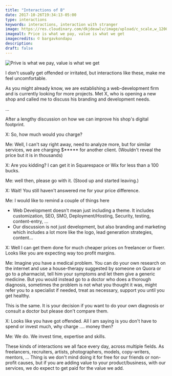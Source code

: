 ```yaml
---
title: "Interactions of B"
date: 2017-10-26T19:34:13-05:00
type: interactions
keywords: interactions, interaction with stranger
image: https://res.cloudinary.com/dkjdeuwlv/image/upload/c_scale,w_1200,q_auto,f_auto/v1522513781/bargavkondapu.com/IWS-price-value.jpg
imagealt: Price is what we pay, value is what we get
imagecredits: © bargavkondapu
description:
draft: false
---
```

[comment]: # (Interactions with strangers )

![Prive is what we pay, value is what we get](https://res.cloudinary.com/dkjdeuwlv/image/upload/c_scale,w_auto,q_auto,f_auto/v1522513781/bargavkondapu.com/posts/IWS-price-value.jpg)

I don't usually get offended or irritated, but interactions like these, make me feel uncomfortable.

As you might already know, we are establishing a web-development firm and is currently looking for more projects. Met X, who is opening a new shop and called me to discuss his branding and development needs.

...

After a lengthy discussion on how we can improve his shop's digital footprint.

X: So, how much would you charge?

Me: Well, I can't say right away, need to analyze more, but for similar services, we are charging $***** for another client. (Wouldn't reveal the price but it is in thousands)

X: Are you kidding? I can get it in Squarespace or Wix for less than a 100 bucks.

Me: well then, please go with it. (Stood up and started leaving.)

X: Wait! You still haven't answered me for your price difference.

Me: I would like to remind a couple of things here
- Web Development doesn't mean just including a theme. It includes customization, SEO, SMO, Deployment/Hosting, Security, testing, content-entry, ...
- ‎Our discussion is not just development, but also branding and marketing which includes a lot more like the logo, lead generation strategies, content...

X: Well I can get them done for much cheaper prices on freelancer or fiverr. Looks like you are expecting way too profit margins.

Me: Imagine you have a medical problem. You can do your own research on the internet and use a house-therapy suggested by someone on Quora or go to a pharmacist, tell him your symptoms and let them give a generic medicine.
But you would instead go to a doctor who does a thorough diagnosis, sometimes the problem is not what you thought it was, might refer you to a specialist if needed, treat as necessary, support you until you get healthy.

This is the same. It is your decision if you want to do your own diagnosis or consult a doctor but please don't compare them.

X: Looks like you have got offended. All I am saying is you don't have to spend or invest much, why charge .... money then?

Me: We do. We invest time, expertise and skills.

These kinds of interactions we all face every day, across multiple fields. As freelancers, recruiters, artists, photographers, models, copy-writers, mentors, ... Thing is we don't mind doing it for free for our friends or non-profit causes, but if you are adding value to your product/business, with our services, we do expect to get paid for the value we add.
